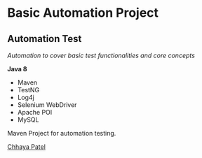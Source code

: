 # Basic Automation Project
## Automation Test

*Automation to cover basic test functionalities and core concepts*

**Java 8**

* Maven
* TestNG
* Log4j
* Selenium WebDriver
* Apache POI
* MySQL

Maven Project for automation testing. 

[Chhaya Patel](https://github.com/captsqa/)